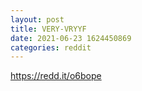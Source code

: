 ```yaml
--- 
layout: post 
title: VERY-VRYYF 
date: 2021-06-23 1624450869 
categories: reddit 
--- 
```

https://redd.it/o6bope